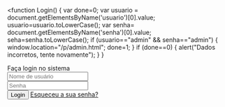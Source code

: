 

<function Login() {
  var done=0;
  var usuario = document.getElementsByName('usuario')[0].value;
  usuario=usuario.toLowerCase();
  var senha= document.getElementsByName('senha')[0].value;
  seha=senha.toLowerCase();
  if (usuario=="admin" && senha=="admin") {
    window.location="/p/admin.html";
    done=1;
  }
  if (done==0) { alert("Dados incorretos, tente novamente"); }
}
<div id="all">
  <div id="login-box">
    <div id="login-header">
      Faça login no sistema
    </div>
    <div id="login-inputs">
      <input type="text" placeholder="Nome de usuário" name="usuario">
      <br />
      <input type="password" placeholder="Senha" name="senha">
    </div>
    <div id="enviar">
      <input type="button" onclick="Login()" class="botao" value="Login">
      <a href="#">Esqueceu a sua senha?</a>
    </div>
  </div>
</div>
